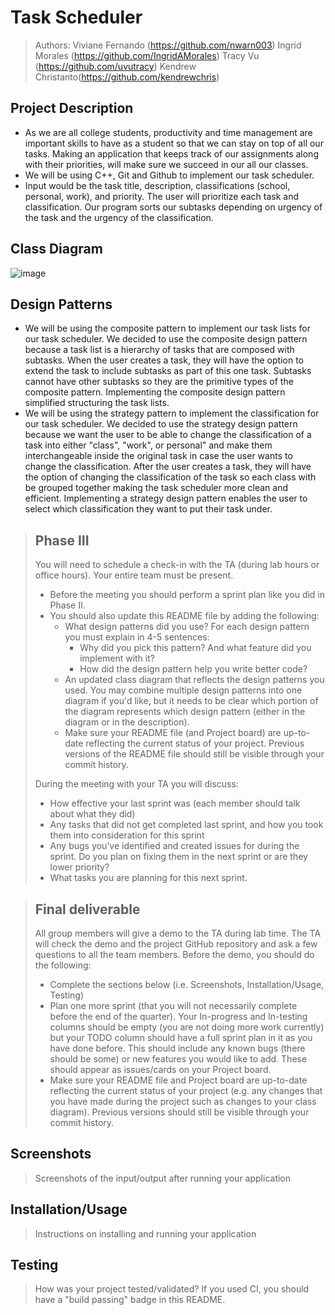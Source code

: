 # Task Scheduler
 
 > Authors: Viviane Fernando (https://github.com/nwarn003) Ingrid Morales (https://github.com/IngridAMorales) Tracy Vu (https://github.com/uvutracy) Kendrew Christanto(https://github.com/kendrewchris)
 

## Project Description
* As we are all college students, productivity and time management are important skills to have as a student so that we can stay on top of all our tasks. Making an application that keeps track of our assignments along with their priorities, will make sure we succeed in our all our classes.
* We will be using C++, Git and Github to implement our task scheduler. 
* Input would be the task title, description, classifications (school, personal, work), and priority. The user will prioritize each task and classification. Our program sorts our subtasks depending on urgency of the task and the urgency of the classification. 

 
## Class Diagram
![image](https://user-images.githubusercontent.com/68444503/144005199-cd2355f0-9853-4150-a587-ea13e45bec3e.png)


 
 ## Design Patterns
* We will be using the composite pattern to implement our task lists for our task scheduler. We decided to use the composite design pattern because a task list is a hierarchy of tasks that are composed with subtasks. When the user creates a task, they will have the option to extend the task to include subtasks as part of this one task. Subtasks cannot have other subtasks so they are the primitive types of the composite pattern. Implementing the composite design pattern simplified structuring the task lists. 
* We will be using the strategy pattern to implement the classification for our task scheduler.  We decided to use the strategy design pattern because we want the user to be able to change the classification of a task into either "class", "work", or personal" and make them interchangeable inside the original task in case the user wants to change the classification.  After the user creates a task, they will have the option of changing the classification of the task so each class with be grouped together making the task scheduler more clean and efficient.  Implementing a strategy design pattern enables the user to select which classification they want to put their task under. 
 > ## Phase III
 > You will need to schedule a check-in with the TA (during lab hours or office hours). Your entire team must be present. 
 > * Before the meeting you should perform a sprint plan like you did in Phase II.
 > * You should also update this README file by adding the following:
 >   * What design patterns did you use? For each design pattern you must explain in 4-5 sentences:
 >     * Why did you pick this pattern? And what feature did you implement with it?
 >     * How did the design pattern help you write better code?
 >   * An updated class diagram that reflects the design patterns you used. You may combine multiple design patterns into one diagram if you'd like, but it needs to be clear which portion of the diagram represents which design pattern (either in the diagram or in the description).
 >   * Make sure your README file (and Project board) are up-to-date reflecting the current status of your project. Previous versions of the README file should still be visible through your commit history.
> 
> During the meeting with your TA you will discuss: 
 > * How effective your last sprint was (each member should talk about what they did)
 > * Any tasks that did not get completed last sprint, and how you took them into consideration for this sprint
 > * Any bugs you've identified and created issues for during the sprint. Do you plan on fixing them in the next sprint or are they lower priority?
 > * What tasks you are planning for this next sprint.

 
 > ## Final deliverable
 > All group members will give a demo to the TA during lab time. The TA will check the demo and the project GitHub repository and ask a few questions to all the team members. 
 > Before the demo, you should do the following:
 > * Complete the sections below (i.e. Screenshots, Installation/Usage, Testing)
 > * Plan one more sprint (that you will not necessarily complete before the end of the quarter). Your In-progress and In-testing columns should be empty (you are not doing more work currently) but your TODO column should have a full sprint plan in it as you have done before. This should include any known bugs (there should be some) or new features you would like to add. These should appear as issues/cards on your Project board.
 > * Make sure your README file and Project board are up-to-date reflecting the current status of your project (e.g. any changes that you have made during the project such as changes to your class diagram). Previous versions should still be visible through your commit history. 
 
 ## Screenshots
 > Screenshots of the input/output after running your application
 ## Installation/Usage
 > Instructions on installing and running your application
 ## Testing
 > How was your project tested/validated? If you used CI, you should have a "build passing" badge in this README.
 
